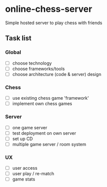 # online-chess-server
Simple hosted server to play chess with friends


## Task list

### Global

* [ ] choose technology 
* [ ] choose frameworks/tools
* [ ] choose architecture (code & server) design

### Chess

* [ ] use existing chess game 'framework'
* [ ] implement own chess games

### Server

* [ ] one game server
* [ ] test deployment on own server
* [ ] set up CD
* [ ] multiple game server / room system

### UX

* [ ] user access
* [ ] user play / re-match
* [ ] game stats
